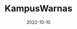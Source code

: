 ---
title           : "KampusWarnas"
date            : 2022-10-10
description     : Bertugas desain tema website, membuat custom widget WPBakery khusus tema, agar memudahkan pengeditan element tertentu. mengoptimasi loading tema dan membuat website menjadi responsive.
thumbnail       : assets/post/kampuswarnas.png
---